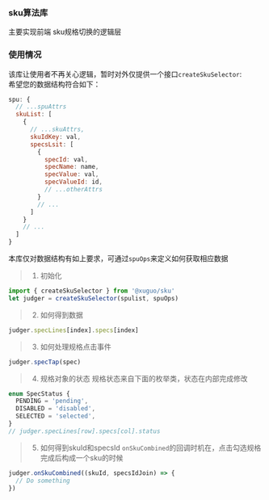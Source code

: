 ### sku算法库
主要实现前端 sku规格切换的逻辑层

### 使用情况
该库让使用者不再关心逻辑，暂时对外仅提供一个接口`createSkuSelector`:  
希望您的数据结构符合如下：
```js
spu: {
  // ...spuAttrs
  skuList: [
    {
      // ...skuAttrs,
      skuIdKey: val,
      specsLsit: [
        {
          specId: val,
          specName: name,
          specValue: val,
          specValueId: id,
          // ...otherAttrs
        }
        // ...
      ]
    }
    // ...
  ]
}
```
本库仅对数据结构有如上要求，可通过`spuOps`来定义如何获取相应数据
> 1. 初始化
```js
import { createSkuSelector } from '@xuguo/sku'
let judger = createSkuSelector(spulist, spuOps)
```

> 2. 如何得到数据
```js
judger.specLines[index].specs[index]
```

> 3. 如何处理规格点击事件
```js
judger.specTap(spec)
```

> 4. 规格对象的状态
规格状态来自下面的枚举类，状态在内部完成修改
```ts
enum SpecStatus {
  PENDING = 'pending',
  DISABLED = 'disabled',
  SELECTED = 'selected',
}
// judger.specLines[row].specs[col].status
```

> 5. 如何得到skuId和specsId
`onSkuCombined`的回调时机在，点击勾选规格完成后构成一个sku的时候
```js
judger.onSkuCombined((skuId, specsIdJoin) => {
  // Do something
})
```